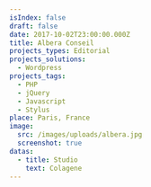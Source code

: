 ```yaml
---
isIndex: false
draft: false
date: 2017-10-02T23:00:00.000Z
title: Albera Conseil
projects_types: Editorial
projects_solutions:
  - Wordpress
projects_tags:
  - PHP
  - jQuery
  - Javascript
  - Stylus
place: Paris, France
image:
  src: /images/uploads/albera.jpg
  screenshot: true
datas:
  - title: Studio
    text: Colagene
---
```

